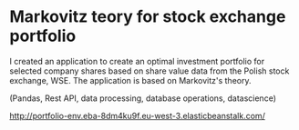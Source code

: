 # Markovitz teory for stock exchange portfolio

I created an application to create an optimal investment portfolio for selected company shares based on share value data from the Polish stock exchange, WSE. The application is based on Markovitz's theory.


(Pandas, Rest API, data processing, database operations, datascience)

http://portfolio-env.eba-8dm4ku9f.eu-west-3.elasticbeanstalk.com/
